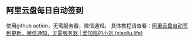## 阿里云盘每日自动签到
使用github action，无需服务器，微信通知。
具体教程请查看：[阿里云盘自动签到更新，微信通知，无需服务器 | 爱加班的小刘 (xiaoliu.life)](https://www.xiaoliu.life/p/20231017a)
